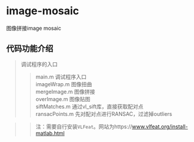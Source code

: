 # image-mosaic
 图像拼接image mosaic<br>
 
## 代码功能介绍
>调试程序的入口<br>
>>main.m		调试程序入口<br>
>>imageWrap.m	图像扭曲<br>
>>mergeImage.m	图像拼接<br>
>>overImage.m	图像贴图<br>
>>siftMatches.m	通过vl_sift库，直接获取配对点<br>
>>ransacPoints.m	先对配对点进行RANSAC，过滤掉outliers<br>

>>注：需要自行安装`VLFeat`。网站为https://www.vlfeat.org/install-matlab.html
